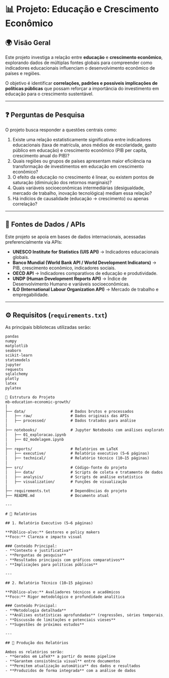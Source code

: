 # 📊 Projeto: Educação e Crescimento Econômico

## 🌍 Visão Geral
Este projeto investiga a relação entre **educação** e **crescimento econômico**, explorando dados de múltiplas fontes globais para compreender como indicadores educacionais influenciam o desenvolvimento econômico de países e regiões.

O objetivo é identificar **correlações, padrões e possíveis implicações de políticas públicas** que possam reforçar a importância do investimento em educação para o crescimento sustentável.

---

## ❓ Perguntas de Pesquisa
O projeto busca responder a questões centrais como:

1.  Existe uma relação estatisticamente significativa entre indicadores educacionais (taxa de matrícula, anos médios de escolaridade, gasto público em educação) e crescimento econômico (PIB per capita, crescimento anual do PIB)?
2.  Quais regiões ou grupos de países apresentam maior eficiência na transformação de investimentos em educação em crescimento econômico?
3.  O efeito da educação no crescimento é linear, ou existem pontos de saturação (diminuição dos retornos marginais)?
4.  Quais variáveis socioeconômicas intermediárias (desigualdade, mercado de trabalho, inovação tecnológica) mediam essa relação?
5.  Há indícios de causalidade (educação → crescimento) ou apenas correlação?

---

## 🔗 Fontes de Dados / APIs
Este projeto se apoia em bases de dados internacionais, acessadas preferencialmente via APIs:

-   **UNESCO Institute for Statistics (UIS API)** → Indicadores educacionais globais.
-   **Banco Mundial (World Bank API / World Development Indicators)** → PIB, crescimento econômico, indicadores sociais.
-   **OECD API** → Indicadores comparativos de educação e produtividade.
-   **UNDP (Human Development Reports API)** → Índice de Desenvolvimento Humano e variáveis socioeconômicas.
-   **ILO (International Labour Organization API)** → Mercado de trabalho e empregabilidade.

---

## ⚙️ Requisitos (`requirements.txt`)
As principais bibliotecas utilizadas serão:

```txt
pandas
numpy
matplotlib
seaborn
scikit-learn
statsmodels
jupyter
requests
sqlalchemy
plotly
latex
pylatex

📂 Estrutura do Projeto
mb-education-economic-growth/
│
├── data/                    # Dados brutos e processados
│   ├── raw/                 # Dados originais das APIs
│   ├── processed/           # Dados tratados para análise
│
├── notebooks/               # Jupyter Notebooks com análises exploratórias
│   ├── 01_exploracao.ipynb
│   ├── 02_modelagem.ipynb
│
├── reports/                 # Relatórios em LaTeX
│   ├── executive/           # Relatório executivo (5–6 páginas)
│   ├── technical/           # Relatório técnico (10–15 páginas)
│
├── src/                     # Código-fonte do projeto
│   ├── data/                # Scripts de coleta e tratamento de dados
│   ├── analysis/            # Scripts de análise estatística
│   ├── visualization/       # Funções de visualização
│
├── requirements.txt         # Dependências do projeto
├── README.md                # Documento atual

---

# 📄 Relatórios

## 1. Relatório Executivo (5–6 páginas)

**Público-alvo:** Gestores e policy makers  
**Foco:** Clareza e impacto visual

### Conteúdo Principal:
- **Contexto e justificativa**
- **Perguntas de pesquisa** 
- **Resultados principais com gráficos comparativos**
- **Implicações para políticas públicas**

---

## 2. Relatório Técnico (10–15 páginas)

**Público-alvo:** Avaliadores técnicos e acadêmicos  
**Foco:** Rigor metodológico e profundidade analítica

### Conteúdo Principal:
- **Metodologia detalhada**
- **Análises estatísticas aprofundadas** (regressões, séries temporais, robustez)
- **Discussão de limitações e potenciais vieses**
- **Sugestões de próximos estudos**

---

## 🎯 Produção dos Relatórios

Ambos os relatórios serão:
- **Gerados em LaTeX** a partir do mesmo pipeline
- **Garantem consistência visual** entre documentos
- **Permitem atualização automática** dos dados e resultados
- **Produzidos de forma integrada** com a análise de dados

